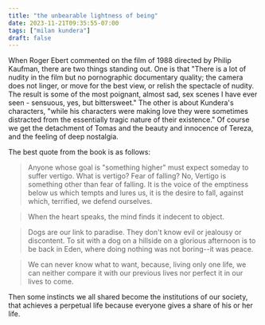 ```yaml
---
title: "the unbearable lightness of being"
date: 2023-11-21T09:35:55-07:00
tags: ["milan kundera"]
draft: false
---
```


When Roger Ebert commented on the film of 1988 directed by Philip Kaufman, there are two things standing out. One is that "There is a lot of nudity in the film but no pornographic documentary quality; the camera does not linger, or move for the best view, or relish the spectacle of nudity. The result is some of the most poignant, almost sad, sex scenes I have ever seen - sensuous, yes, but bittersweet." The other is about Kundera's characters, "while his characters were making love they were sometimes distracted from the essentially tragic nature of their existence." Of course we get the detachment of Tomas and the beauty and innocence of Tereza, and the feeling of deep nostalgia.

The best quote from the book is as follows:

> Anyone whose goal is "something higher" must expect someday to suffer vertigo. What is vertigo? Fear of falling? No, Vertigo is something other than fear of falling. It is the voice of the emptiness below us which tempts and lures us, it is the desire to fall, against which, terrified, we defend ourselves.

> When the heart speaks, the mind finds it indecent to object.

> Dogs are our link to paradise. They don't know evil or jealousy or discontent. To sit with a dog on a hillside on a glorious afternoon is to be back in Eden, where doing nothing was not boring--it was peace.

> We can never know what to want, because, living only one life, we can neither compare it with our previous lives nor perfect it in our lives to come.

Then some instincts we all shared become the institutions of our society, that achieves a perpetual life because everyone gives a share of his or her life. 

